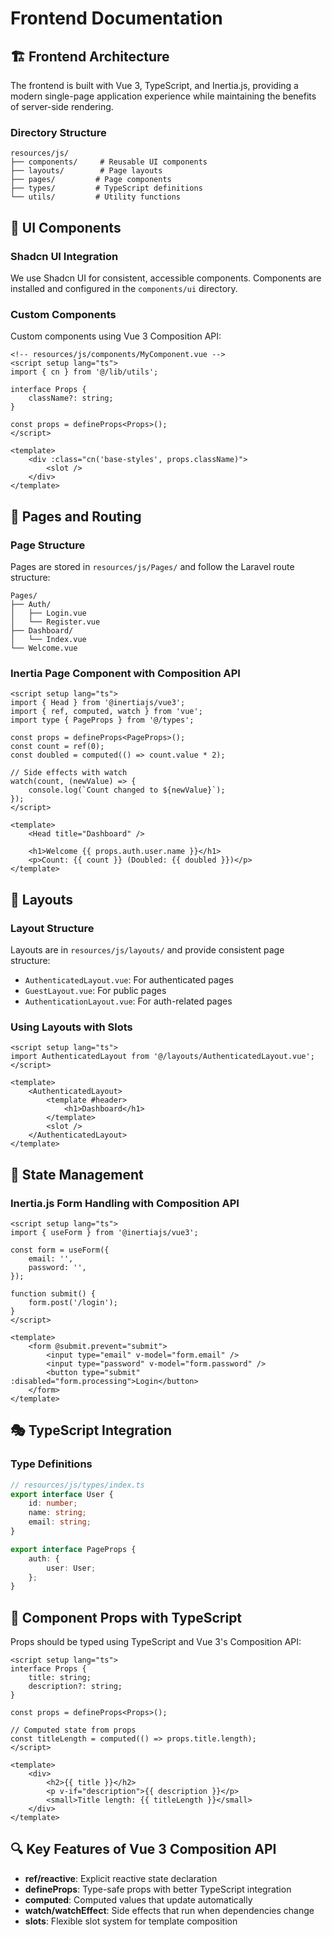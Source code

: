 # Frontend Documentation

## 🏗️ Frontend Architecture

The frontend is built with Vue 3, TypeScript, and Inertia.js, providing a modern single-page application experience while maintaining the benefits of server-side rendering.

### Directory Structure

```
resources/js/
├── components/     # Reusable UI components
├── layouts/        # Page layouts
├── pages/         # Page components
├── types/         # TypeScript definitions
└── utils/         # Utility functions
```

## 🎨 UI Components

### Shadcn UI Integration

We use Shadcn UI for consistent, accessible components. Components are installed and configured in the `components/ui` directory.

### Custom Components

Custom components using Vue 3 Composition API:

```vue
<!-- resources/js/components/MyComponent.vue -->
<script setup lang="ts">
import { cn } from '@/lib/utils';

interface Props {
    className?: string;
}

const props = defineProps<Props>();
</script>

<template>
    <div :class="cn('base-styles', props.className)">
        <slot />
    </div>
</template>
```

## 🎯 Pages and Routing

### Page Structure

Pages are stored in `resources/js/Pages/` and follow the Laravel route structure:

```
Pages/
├── Auth/
│   ├── Login.vue
│   └── Register.vue
├── Dashboard/
│   └── Index.vue
└── Welcome.vue
```

### Inertia Page Component with Composition API

```vue
<script setup lang="ts">
import { Head } from '@inertiajs/vue3';
import { ref, computed, watch } from 'vue';
import type { PageProps } from '@/types';

const props = defineProps<PageProps>();
const count = ref(0);
const doubled = computed(() => count.value * 2);

// Side effects with watch
watch(count, (newValue) => {
    console.log(`Count changed to ${newValue}`);
});
</script>

<template>
    <Head title="Dashboard" />

    <h1>Welcome {{ props.auth.user.name }}</h1>
    <p>Count: {{ count }} (Doubled: {{ doubled }})</p>
</template>
```

## 📐 Layouts

### Layout Structure

Layouts are in `resources/js/layouts/` and provide consistent page structure:

- `AuthenticatedLayout.vue`: For authenticated pages
- `GuestLayout.vue`: For public pages
- `AuthenticationLayout.vue`: For auth-related pages

### Using Layouts with Slots

```vue
<script setup lang="ts">
import AuthenticatedLayout from '@/layouts/AuthenticatedLayout.vue';
</script>

<template>
    <AuthenticatedLayout>
        <template #header>
            <h1>Dashboard</h1>
        </template>
        <slot />
    </AuthenticatedLayout>
</template>
```

## 🔄 State Management

### Inertia.js Form Handling with Composition API

```vue
<script setup lang="ts">
import { useForm } from '@inertiajs/vue3';

const form = useForm({
    email: '',
    password: '',
});

function submit() {
    form.post('/login');
}
</script>

<template>
    <form @submit.prevent="submit">
        <input type="email" v-model="form.email" />
        <input type="password" v-model="form.password" />
        <button type="submit" :disabled="form.processing">Login</button>
    </form>
</template>
```

## 🎭 TypeScript Integration

### Type Definitions

```typescript
// resources/js/types/index.ts
export interface User {
    id: number;
    name: string;
    email: string;
}

export interface PageProps {
    auth: {
        user: User;
    };
}
```

## 🔧 Component Props with TypeScript

Props should be typed using TypeScript and Vue 3's Composition API:

```vue
<script setup lang="ts">
interface Props {
    title: string;
    description?: string;
}

const props = defineProps<Props>();

// Computed state from props
const titleLength = computed(() => props.title.length);
</script>

<template>
    <div>
        <h2>{{ title }}</h2>
        <p v-if="description">{{ description }}</p>
        <small>Title length: {{ titleLength }}</small>
    </div>
</template>
```

## 🔍 Key Features of Vue 3 Composition API

- **ref/reactive**: Explicit reactive state declaration
- **defineProps**: Type-safe props with better TypeScript integration
- **computed**: Computed values that update automatically
- **watch/watchEffect**: Side effects that run when dependencies change
- **slots**: Flexible slot system for template composition
